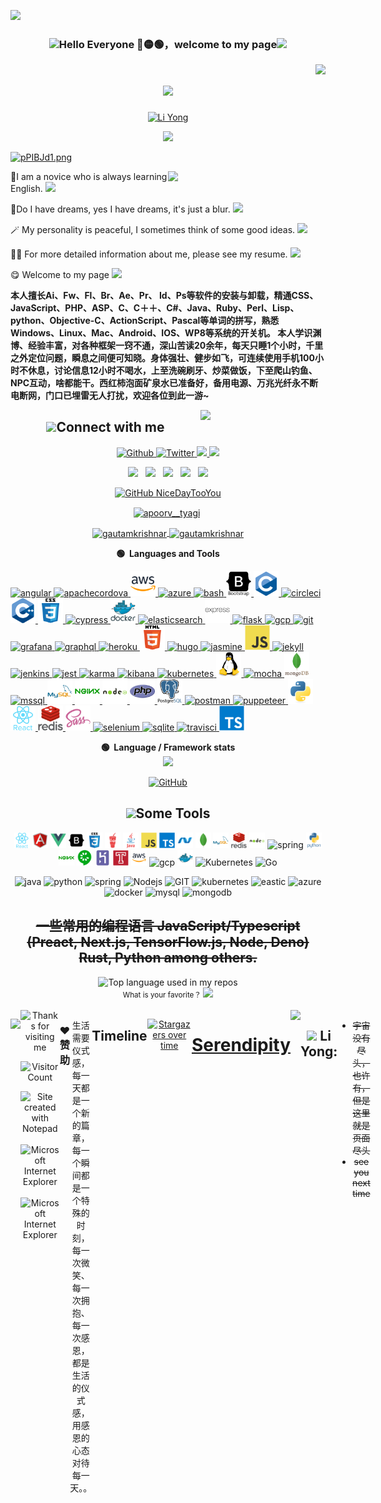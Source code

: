 ![](https://s1.ax1x.com/2023/08/20/pP8cNpq.jpg)

### <div align="center"><img src="https://github.com/sciencepal/sciencepal/blob/master/assets/Hi.gif" width="29px">Hello Everyone  🔴🟡🟢，welcome to my page<img src="https://media.giphy.com/media/mGcNjsfWAjY5AEZNw6/giphy.gif" width="50"></div>  

<img align="right" src="https://visitor-badge.laobi.icu/badge?page_id=NiceDayTooYou.NiceDayTooYou">

<h1 align="center">
  <a href="https://git.io/typing-svg">
    <img src="https://readme-typing-svg.herokuapp.com/?lines=你好,+Hello!+❤️;欢迎+来到+LiYong+的页面....;Nice+to+meet+you!&center=true&size=30&color=000000">
  </a>
</h1>

<p align="center">
  <a href="https://liyong.online/">
    <img src="https://s1.ax1x.com/2023/08/20/pP8bBkt.png" alt="Li Yong" /></a>
</p>

<p align="center">
  <!-- Typing SVG by DenverCoder1 - https://github.com/DenverCoder1/readme-typing-svg -->
  <a href="https://liyong.online/">
    <img src="https://readme-typing-svg.demolab.com/?lines=Nihao%20Welcome%20to%20Li%20Yong%20page;%20Glad%20you're%20here%20it's%20just%20a%20moment&center=true&width=440&height=45&color=f75c7e&vCenter=true&pause=1000&size=22" /></a>
</p>

[![pPIBJd1.png](https://z1.ax1x.com/2023/09/21/pPIBJd1.png)](https://imgse.com/i/pPIBJd1)

<picture>
    <source media="(prefers-color-scheme: dark)" srcset="https://github-readme-stats-ouuan.vercel.app/api?username=ouuan&theme=dark&show_icons=true">
    <img align="right" width="50%" src="https://github-readme-stats-ouuan.vercel.app/api?username=NiceDayTooYou&show_icons=true">
</picture>

<div>   
    <p>🔭I am a novice who is always learning English. <img src="https://media.giphy.com/media/WUlplcMpOCEmTGBtBW/giphy.gif" width="30"></p>
    <p>🌱Do I have dreams, yes I have dreams, it's just a blur. <img src="https://media.giphy.com/media/WUlplcMpOCEmTGBtBW/giphy.gif" width="30"></p>
    <p>🪄 My personality is peaceful, I sometimes think of some good ideas. <img src="https://media.giphy.com/media/WUlplcMpOCEmTGBtBW/giphy.gif" width="30"></p>
    <p>👨‍💻  For more detailed information about me, please see my resume. <img src="https://media.giphy.com/media/WUlplcMpOCEmTGBtBW/giphy.gif" width="30"></p>
    <p>😋 Welcome to my page <img src="https://media.giphy.com/media/WUlplcMpOCEmTGBtBW/giphy.gif" width="30"></p>
    <p><strong>本人擅长Ai、Fw、Fl、Br、Ae、Pr、 Id、Ps等软件的安装与卸载，精通CSS、JavaScript、PHP、ASP、C、C＋＋、C#、Java、Ruby、Perl、Lisp、python、Objective-C、ActionScript、Pascal等单词的拼写，熟悉Windows、Linux、Mac、Android、IOS、WP8等系统的开关机。
本人学识渊博、经验丰富，对各种框架一窍不通，深山苦读20余年，每天只睡1个小时，千里之外定位问题，瞬息之间便可知晓。身体强壮、健步如飞，可连续使用手机100小时不休息，讨论信息12小时不喝水，上至洗碗刷牙、炒菜做饭，下至爬山钓鱼、NPC互动，啥都能干。西红柿泡面矿泉水已准备好，备用电源、万兆光纤永不断电断网，门口已埋雷无人打扰，欢迎各位到此一游~</strong></p> 
</div>

 <img align='right' src='https://user-images.githubusercontent.com/5713670/87202985-820dcb80-c2b6-11ea-9f56-7ec461c497c3.gif' width='200'>
 
<div align="center">
    <h2><img src="https://github.com/TheDudeThatCode/TheDudeThatCode/blob/master/Assets/Developer.gif" width="45" />Connect with me</h2>
    <div>
        <a href="https://t.me/serendipityniceday" target="_blank">
            <img alt="Github" src="https://img.shields.io/badge/GitHub-%2312100E.svg?&style=for-the-badge&logo=Github&logoColor=white" />
        </a> 
        <a href="https://twitter.com/NiceDayTooYou" target="_blank">
            <img alt="Twitter" src="https://img.shields.io/badge/twitter-%231DA1F2.svg?&style=for-the-badge&logo=twitter&logoColor=white" />
        </a> 
        <a href="https://www.instagram.com/serendipityniceday">
            <img src="https://img.shields.io/badge/instagram-%23E4405F.svg?&style=for-the-badge&logo=instagram&logoColor=white" height=25 />
        </a> 
        <a href="https://youtube.com/@serendipityniceday">
            <img src="https://img.shields.io/badge/youtube-%2312100E.svg?&style=for-the-badge&logo=youtube&logoColor=white" height=25 />
        </a>
    </p>
</div>

[<img src="https://upload.wikimedia.org/wikipedia/commons/8/83/Steam_icon_logo.svg" width="3.5%"/>](https://steamcommunity.com/id/NiceDayToYou/)  &nbsp; [<img src="https://img.icons8.com/color/48/000000/twitter.png" width="3.5%"/>](https://twitter.com/NiceDayTooYou)  &nbsp; [<img src="https://img.icons8.com/fluent/48/000000/facebook-new.png" width="3.5%"/>](https://www.facebook.com/profile.php?id=100087409027814)  &nbsp; [<img src="https://img.icons8.com/fluent/48/000000/instagram-new.png" width="3.5%"/>](https://www.instagram.com/serendipityniceday)  &nbsp; <a href="mailto:nicedaytoooyou@gmail.com"> <img src="https://img.icons8.com/fluent/48/000000/gmail.png" width="3.5%"/>
  

[![GitHub NiceDayTooYou](https://img.shields.io/github/followers/thaiane?label=follow&style=social)](https://github.com/NiceDayTooYou)

<p align="center">
<a href="https://twitter.com/NiceDayTooYou" target="blank"><img align="center" src="https://cdn.jsdelivr.net/npm/simple-icons@3.0.1/icons/twitter.svg" alt="apoorv__tyagi" height="30" width="30" /></a>&nbsp;
</p>

<div align="center">
    <p align="center">
        <a href="https://twitter.com/NiceDayTooYou" target="_blank">
            <img align="center" src="https://raw.githubusercontent.com/rahuldkjain/github-profile-readme-generator/master/src/images/icons/Social/twitter.svg" alt="gautamkrishnar" height="30" width="40" />
        </a>
        <a href="https://www.instagram.com/serendipityniceday" target="_blank">
            <img align="center" src="https://raw.githubusercontent.com/rahuldkjain/github-profile-readme-generator/master/src/images/icons/Social/instagram.svg" alt="gautamkrishnar" height="30" width="40" />
        </a>
    </p>
</div>

<b>🟢&nbsp;&nbsp;Languages&nbsp;and&nbsp;Tools</b>
  <br/>
  <p align="left"> <a href="https://angular.io" target="_blank"> <img src="https://angular.io/assets/images/logos/angular/angular.svg" alt="angular" width="40" height="40"/> </a> <a href="https://cordova.apache.org/" target="_blank"> <img src="https://www.vectorlogo.zone/logos/apache_cordova/apache_cordova-icon.svg" alt="apachecordova" width="40" height="40"/> </a> <a href="https://aws.amazon.com" target="_blank"> <img src="https://raw.githubusercontent.com/devicons/devicon/master/icons/amazonwebservices/amazonwebservices-original-wordmark.svg" alt="aws" width="40" height="40"/> </a> <a href="https://azure.microsoft.com/en-in/" target="_blank"> <img src="https://www.vectorlogo.zone/logos/microsoft_azure/microsoft_azure-icon.svg" alt="azure" width="40" height="40"/> </a> <a href="https://www.gnu.org/software/bash/" target="_blank"> <img src="https://www.vectorlogo.zone/logos/gnu_bash/gnu_bash-icon.svg" alt="bash" width="40" height="40"/> </a> <a href="https://getbootstrap.com" target="_blank"> <img src="https://raw.githubusercontent.com/devicons/devicon/master/icons/bootstrap/bootstrap-plain-wordmark.svg" alt="bootstrap" width="40" height="40"/> </a> <a href="https://www.cprogramming.com/" target="_blank"> <img src="https://raw.githubusercontent.com/devicons/devicon/master/icons/c/c-original.svg" alt="c" width="40" height="40"/> </a> <a href="https://circleci.com" target="_blank"> <img src="https://www.vectorlogo.zone/logos/circleci/circleci-icon.svg" alt="circleci" width="40" height="40"/> </a> <a href="https://www.w3schools.com/cpp/" target="_blank"> <img src="https://raw.githubusercontent.com/devicons/devicon/master/icons/cplusplus/cplusplus-original.svg" alt="cplusplus" width="40" height="40"/> </a> <a href="https://www.w3schools.com/css/" target="_blank"> <img src="https://raw.githubusercontent.com/devicons/devicon/master/icons/css3/css3-original-wordmark.svg" alt="css3" width="40" height="40"/> </a> <a href="https://www.cypress.io" target="_blank"> <img src="https://raw.githubusercontent.com/simple-icons/simple-icons/6e46ec1fc23b60c8fd0d2f2ff46db82e16dbd75f/icons/cypress.svg" alt="cypress" width="40" height="40"/> </a> <a href="https://www.docker.com/" target="_blank"> <img src="https://raw.githubusercontent.com/devicons/devicon/master/icons/docker/docker-original-wordmark.svg" alt="docker" width="40" height="40"/> </a> <a href="https://www.elastic.co" target="_blank"> <img src="https://www.vectorlogo.zone/logos/elastic/elastic-icon.svg" alt="elasticsearch" width="40" height="40"/> </a> <a href="https://expressjs.com" target="_blank"> <img src="https://raw.githubusercontent.com/devicons/devicon/master/icons/express/express-original-wordmark.svg" alt="express" width="40" height="40"/> </a> <a href="https://flask.palletsprojects.com/" target="_blank"> <img src="https://www.vectorlogo.zone/logos/pocoo_flask/pocoo_flask-icon.svg" alt="flask" width="40" height="40"/> </a> <a href="https://cloud.google.com" target="_blank"> <img src="https://www.vectorlogo.zone/logos/google_cloud/google_cloud-icon.svg" alt="gcp" width="40" height="40"/> </a> <a href="https://git-scm.com/" target="_blank"> <img src="https://www.vectorlogo.zone/logos/git-scm/git-scm-icon.svg" alt="git" width="40" height="40"/> </a> <a href="https://grafana.com" target="_blank"> <img src="https://www.vectorlogo.zone/logos/grafana/grafana-icon.svg" alt="grafana" width="40" height="40"/> </a> <a href="https://graphql.org" target="_blank"> <img src="https://www.vectorlogo.zone/logos/graphql/graphql-icon.svg" alt="graphql" width="40" height="40"/> </a> <a href="https://heroku.com" target="_blank"> <img src="https://www.vectorlogo.zone/logos/heroku/heroku-icon.svg" alt="heroku" width="40" height="40"/> </a> <a href="https://www.w3.org/html/" target="_blank"> <img src="https://raw.githubusercontent.com/devicons/devicon/master/icons/html5/html5-original-wordmark.svg" alt="html5" width="40" height="40"/> </a> <a href="https://gohugo.io/" target="_blank"> <img src="https://api.iconify.design/logos-hugo.svg" alt="hugo" width="40" height="40"/> </a> <a href="https://jasmine.github.io/" target="_blank"> <img src="https://www.vectorlogo.zone/logos/jasmine/jasmine-icon.svg" alt="jasmine" width="40" height="40"/> </a> <a href="https://developer.mozilla.org/en-US/docs/Web/JavaScript" target="_blank"> <img src="https://raw.githubusercontent.com/devicons/devicon/master/icons/javascript/javascript-original.svg" alt="javascript" width="40" height="40"/> </a> <a href="https://jekyllrb.com/" target="_blank"> <img src="https://www.vectorlogo.zone/logos/jekyllrb/jekyllrb-icon.svg" alt="jekyll" width="40" height="40"/> </a> <a href="https://www.jenkins.io" target="_blank"> <img src="https://www.vectorlogo.zone/logos/jenkins/jenkins-icon.svg" alt="jenkins" width="40" height="40"/> </a> <a href="https://jestjs.io" target="_blank"> <img src="https://www.vectorlogo.zone/logos/jestjsio/jestjsio-icon.svg" alt="jest" width="40" height="40"/> </a> <a href="https://karma-runner.github.io/latest/index.html" target="_blank"> <img src="https://raw.githubusercontent.com/detain/svg-logos/780f25886640cef088af994181646db2f6b1a3f8/svg/karma.svg" alt="karma" width="40" height="40"/> </a> <a href="https://www.elastic.co/kibana" target="_blank"> <img src="https://www.vectorlogo.zone/logos/elasticco_kibana/elasticco_kibana-icon.svg" alt="kibana" width="40" height="40"/> </a> <a href="https://kubernetes.io" target="_blank"> <img src="https://www.vectorlogo.zone/logos/kubernetes/kubernetes-icon.svg" alt="kubernetes" width="40" height="40"/> </a> <a href="https://www.linux.org/" target="_blank"> <img src="https://raw.githubusercontent.com/devicons/devicon/master/icons/linux/linux-original.svg" alt="linux" width="40" height="40"/> </a> <a href="https://mochajs.org" target="_blank"> <img src="https://www.vectorlogo.zone/logos/mochajs/mochajs-icon.svg" alt="mocha" width="40" height="40"/> </a> <a href="https://www.mongodb.com/" target="_blank"> <img src="https://raw.githubusercontent.com/devicons/devicon/master/icons/mongodb/mongodb-original-wordmark.svg" alt="mongodb" width="40" height="40"/> </a> <a href="https://www.microsoft.com/en-us/sql-server" target="_blank"> <img src="https://www.svgrepo.com/show/303229/microsoft-sql-server-logo.svg" alt="mssql" width="40" height="40"/> </a> <a href="https://www.mysql.com/" target="_blank"> <img src="https://raw.githubusercontent.com/devicons/devicon/master/icons/mysql/mysql-original-wordmark.svg" alt="mysql" width="40" height="40"/> </a> <a href="https://www.nginx.com" target="_blank"> <img src="https://raw.githubusercontent.com/devicons/devicon/master/icons/nginx/nginx-original.svg" alt="nginx" width="40" height="40"/> </a> <a href="https://nodejs.org" target="_blank"> <img src="https://raw.githubusercontent.com/devicons/devicon/master/icons/nodejs/nodejs-original-wordmark.svg" alt="nodejs" width="40" height="40"/> </a> <a href="https://www.php.net" target="_blank"> <img src="https://raw.githubusercontent.com/devicons/devicon/master/icons/php/php-original.svg" alt="php" width="40" height="40"/> </a> <a href="https://www.postgresql.org" target="_blank"> <img src="https://raw.githubusercontent.com/devicons/devicon/master/icons/postgresql/postgresql-original-wordmark.svg" alt="postgresql" width="40" height="40"/> </a> <a href="https://postman.com" target="_blank"> <img src="https://www.vectorlogo.zone/logos/getpostman/getpostman-icon.svg" alt="postman" width="40" height="40"/> </a> <a href="https://github.com/puppeteer/puppeteer" target="_blank"> <img src="https://www.vectorlogo.zone/logos/pptrdev/pptrdev-official.svg" alt="puppeteer" width="40" height="40"/> </a> <a href="https://www.python.org" target="_blank"> <img src="https://raw.githubusercontent.com/devicons/devicon/master/icons/python/python-original.svg" alt="python" width="40" height="40"/> </a> <a href="https://reactjs.org/" target="_blank"> <img src="https://raw.githubusercontent.com/devicons/devicon/master/icons/react/react-original-wordmark.svg" alt="react" width="40" height="40"/> </a> <a href="https://redis.io" target="_blank"> <img src="https://raw.githubusercontent.com/devicons/devicon/master/icons/redis/redis-original-wordmark.svg" alt="redis" width="40" height="40"/> </a> <a href="https://sass-lang.com" target="_blank"> <img src="https://raw.githubusercontent.com/devicons/devicon/master/icons/sass/sass-original.svg" alt="sass" width="40" height="40"/> </a> <a href="https://www.selenium.dev" target="_blank"> <img src="https://raw.githubusercontent.com/detain/svg-logos/780f25886640cef088af994181646db2f6b1a3f8/svg/selenium-logo.svg" alt="selenium" width="40" height="40"/> </a> <a href="https://www.sqlite.org/" target="_blank"> <img src="https://www.vectorlogo.zone/logos/sqlite/sqlite-icon.svg" alt="sqlite" width="40" height="40"/> </a> <a href="https://travis-ci.org" target="_blank"> <img src="https://www.vectorlogo.zone/logos/travis-ci/travis-ci-icon.svg" alt="travisci" width="40" height="40"/> </a> <a href="https://www.typescriptlang.org/" target="_blank"> <img src="https://raw.githubusercontent.com/devicons/devicon/master/icons/typescript/typescript-original.svg" alt="typescript" width="40" height="40"/> </a> </p>

<b>🟢&nbsp;&nbsp;Language&nbsp;/&nbsp;Framework stats</b>
  <br/>
  <a href='https://liyong.online/'>
  <img src='http://cr-skills-chart-widget.azurewebsites.net/api/api?username=gautamkrishnar&padding=30&skills=angular,batchfile,c,C%23,coffeescript,dart,go,html,json,java,javascript,less,mysql,php,pandas,perl,python,reactjs,scss,shell,svelte,swift,typescript,vue'>
  </a>

[![GitHub](https://img.shields.io/badge/dynamic/json?logo=github&label=GitHub&labelColor=495867&color=495867&query=%24.data.totalSubs&url=https%3A%2F%2Fapi.spencerwoo.com%2Fsubstats%2F%3Fsource%3Dgithub%26queryKey%3Dhayschan&style=for-the-badge)](https://github.com/NiceDayTooYou)

<h2><img src='https://media1.giphy.com/media/du3J3cXyzhj75IOgvA/giphy.gif?cid=ecf05e47x2g034i9pzwtzzsd3xgg2w9nr94t4tflbbgo3008&rid=giphy.gif' width='25' />Some Tools </h2>
<p align="center">
<img src="https://raw.githubusercontent.com/devicons/devicon/master/icons/react/react-original-wordmark.svg" alt="react" width="25" height="25" />
<img src="https://raw.githubusercontent.com/devicons/devicon/master/icons/angularjs/angularjs-original.svg" alt="angular-js" width="25" height="25" />
<img src="https://raw.githubusercontent.com/devicons/devicon/master/icons/vuejs/vuejs-original.svg" alt="vue" width="25" height="25" />
<img src="https://raw.githubusercontent.com/devicons/devicon/master/icons/bootstrap/bootstrap-plain.svg" alt="bootstrap" width="25" height="25" />
<img src="https://raw.githubusercontent.com/devicons/devicon/master/icons/css3/css3-original-wordmark.svg" alt="css3" width="25" height="25" />
<img src="https://raw.githubusercontent.com/devicons/devicon/master/icons/gulp/gulp-plain.svg" alt="gulp" width="25" height="25" />
<img src="https://raw.githubusercontent.com/devicons/devicon/master/icons/java/java-original-wordmark.svg" alt="java" width="25" height="25" />
<img src="https://raw.githubusercontent.com/devicons/devicon/master/icons/javascript/javascript-original.svg" alt="javascript" width="25" height="25" />
<img src="https://raw.githubusercontent.com/devicons/devicon/master/icons/typescript/typescript-original.svg" alt="typescript" width="25" height="25" />
<img src="https://raw.githubusercontent.com/devicons/devicon/master/icons/dot-net/dot-net-original.svg" alt=".NET" width="25" height="25" />
<img src="https://raw.githubusercontent.com/devicons/devicon/master/icons/mongodb/mongodb-original.svg" alt="mongodb" width="25" height="25" />
<img src="https://raw.githubusercontent.com/devicons/devicon/master/icons/mysql/mysql-original-wordmark.svg" alt="mysql" width="25" height="25" />
<img src="https://raw.githubusercontent.com/devicons/devicon/master/icons/redis/redis-original-wordmark.svg" alt="redis" width="25" height="25" />
<img src="https://raw.githubusercontent.com/devicons/devicon/master/icons/nodejs/nodejs-original-wordmark.svg" alt="nodejs" width="25" height="25" />
<img src="https://www.vectorlogo.zone/logos/springio/springio-icon.svg" alt="spring" width="25" height="25" />
<img src="https://raw.githubusercontent.com/devicons/devicon/master/icons/python/python-original-wordmark.svg" alt="python" width="25" height="25" />
<img src="https://raw.githubusercontent.com/devicons/devicon/master/icons/nginx/nginx-original.svg" alt="nginx" width="25" height="25" />
<img src="https://raw.githubusercontent.com/devicons/devicon/master/icons/cucumber/cucumber-plain.svg" alt="cucumber" width="25" height="25" />
<img src="https://raw.githubusercontent.com/devicons/devicon/master/icons/heroku/heroku-plain.svg" alt="heroku" width="25" height="25" />
<img src="https://raw.githubusercontent.com/devicons/devicon/master/icons/travis/travis-plain.svg" alt="travis" width="25" height="25" />
<img src="https://raw.githubusercontent.com/github/explore/80688e429a7d4ef2fca1e82350fe8e3517d3494d/topics/aws/aws.png" alt="aws" width="25" height="25" />
<img src="https://www.vectorlogo.zone/logos/google_cloud/google_cloud-icon.svg" alt="gcp" width="25" height="25" />
<img src="https://raw.githubusercontent.com/devicons/devicon/master/icons/docker/docker-original.svg" alt="Docker" width="25" height="25" />
<img src="https://www.vectorlogo.zone/logos/kubernetes/kubernetes-icon.svg" alt="Kubernetes" width="25" height="25" />
<img src="https://cdn.jsdelivr.net/gh/devicons/devicon/icons/go/go-original.svg" alt="Go" width="25" height="25" />
</p>

<p align="center">
      <img src="https://www.vectorlogo.zone/logos/java/java-icon.svg" alt="java" width="65" height="65"/> 
      <img src="https://www.vectorlogo.zone/logos/python/python-icon.svg" alt="python" width="55" height="55"/>
      <img src="https://www.vectorlogo.zone/logos/springio/springio-icon.svg" alt="spring" width="55" height="55"/>
      <img src="https://www.vectorlogo.zone/logos/nodejs/nodejs-icon.svg" alt="Nodejs" width="55" height="55"/>
      <img src="https://www.vectorlogo.zone/logos/git-scm/git-scm-icon.svg" alt="GIT" width="55" height="55"/> 
      <img src="https://www.vectorlogo.zone/logos/kubernetes/kubernetes-icon.svg" alt="kubernetes" width="55" height="55"/>
      <img src="https://www.vectorlogo.zone/logos/elastic/elastic-icon.svg" alt="eastic" width="55" height="55"/>
      <img src="https://www.vectorlogo.zone/logos/microsoft_azure/microsoft_azure-icon.svg" alt="azure" width="55" height="55"/>
      <img src="https://www.vectorlogo.zone/logos/docker/docker-official.svg" alt="docker" width="60" height="50"/>
      <img src="https://www.vectorlogo.zone/logos/mysql/mysql-icon.svg" alt="mysql" width="45" height="55"/>
      <img src="https://www.vectorlogo.zone/logos/mongodb/mongodb-icon.svg" alt="mongodb" width="45" height="55"/>
</p>

## ~~一些常用的编程语言 JavaScript/Typescript (Preact, Next.js, TensorFlow.js, Node, Deno) Rust, Python among others.~~

<div align="center">
  <img width="" src="https://github-readme-stats.vercel.app/api/top-langs/?username=aralroca&layout=compact&hide_title=1&card_width=300" alt="Top language used in my repos" />
  <br />
  <small>What is your favorite？ <img src="https://media.giphy.com/media/WUlplcMpOCEmTGBtBW/giphy.gif" width="30"></small>
  <br />
  <br />
</div>

<div style="display: flex; justify-content: space-between;">
    <div>
        <p align="center">
            <a href=""><img height="137px" src="https://github-readme-stats.vercel.app/api?username=NiceDayTooYou&hide_title=true&hide_border=true&show_icons=true&include_all_commits=true&count_private=true&line_height=21&text_color=000&icon_color=000&bg_color=0,ea6161,ffc64d,fffc4d,52fa5a&theme=graywhite" /></a>
        </p>
    </div>
    
<div align="center">

<img height="120" alt="Thanks for visiting me" width="100%" src="https://raw.githubusercontent.com/BrunnerLivio/brunnerlivio/master/images/marquee.svg" />
<br />

![Visitor Count](https://profile-counter.glitch.me/NiceDayTooYou/count.svg)

<img src="https://raw.githubusercontent.com/BrunnerLivio/brunnerlivio/master/images/notepad.gif" alt="Site created with Notepad" height="30" />
<!-- "margin-right: whatever;" -->
<span>&nbsp;&nbsp;&nbsp;&nbsp;</span>  
<img src="https://raw.githubusercontent.com/BrunnerLivio/brunnerlivio/master/images/ie_logo.gif" alt="Microsoft Internet Explorer" />
<span>&nbsp;&nbsp;&nbsp;&nbsp;</span>  
<img src="https://raw.githubusercontent.com/BrunnerLivio/brunnerlivio/master/images/noframes.gif" alt="Microsoft Internet Explorer" />

</div>

### ❤️ 赞助
生活需要仪式感，每一天都是一个新的篇章，每一个瞬间都是一个特殊的时刻，每一次微笑、每一次拥抱、每一次感恩，都是生活的仪式感，用感恩的心态对待每一天。。
<table width="100%">
    <tr>
        <th>支付宝</th>
        <th>微信</th>
    </tr>
    <tr>
        <td><img alt="支付宝" src="https://i2.100024.xyz/2023/09/21/n7f6gx.webp"></td>
        <td><img alt="微信支付" src="https://i2.100024.xyz/2023/09/21/n5njet.webp"></td>
    </tr>
</table>

## Timeline

[![Stargazers over time](https://starchart.cc/tangly1024/NotionNext.svg)](https://starchart.cc/tangly1024/NotionNext)


# [Serendipity](https://liyong.online)

```
                  ███████╗███████╗██████╗ ███████╗███╗   ██╗██████╗ ██╗██████╗ ██╗████████╗██╗   ██╗     
                  ██╔════╝██╔════╝██╔══██╗██╔════╝████╗  ██║██╔══██╗██║██╔══██╗██║╚══██╔══╝╚██╗ ██╔╝     
                  ███████╗█████╗  ██████╔╝█████╗  ██╔██╗ ██║██║  ██║██║██████╔╝██║   ██║    ╚████╔╝      
                  ╚════██║██╔══╝  ██╔══██╗██╔══╝  ██║╚██╗██║██║  ██║██║██╔═══╝ ██║   ██║     ╚██╔╝       
                  ███████║███████╗██║  ██║███████╗██║ ╚████║██████╔╝██║██║     ██║   ██║      ██║        
                  ╚══════╝╚══════╝╚═╝  ╚═╝╚══════╝╚═╝  ╚═══╝╚═════╝ ╚═╝╚═╝     ╚═╝   ╚═╝      ╚═╝        
                                                                                                                        
```

<img align='right' src='https://media.giphy.com/media/bcKmIWkUMCjVm/giphy.gif' width='200"'>

## <img height="40" src="https://raw.githubusercontent.com/innng/innng/master/assets/kyubey.gif"/> Li Yong:

- ~~宇宙没有尽头，也许有，但是这里就是页面尽头~~
- ~~see you next time~~
